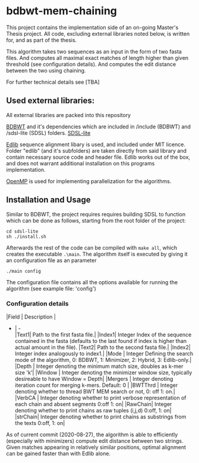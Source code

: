 # bdbwt-mem-chaining
This project contains the implementation side of an on-going Master's Thesis project. All code, excluding external libraries noted below, is written for, and as part of the thesis.

This algorithm takes two sequences as an input in the form of two fasta files. And computes all maximal exact matches of length higher than given threshold (see configuration details). And computes the edit distance between the two using chaining.

For further technical details see [TBA]
## Used external libraries:
All external libraries are packed into this repository

[BDBWT](https://github.com/algbio/bdbwt) and it's dependencies which are included in /include (BDBWT) and /sdsl-lite (SDSL) folders.
[SDSL-lite](https://github.com/simongog/sdsl-lite)

[Edlib](https://github.com/Martinsos/edlib) sequence alignment libary is used, and included under MIT licence. Folder "edlib" (and it's subfolders) are taken directly from said library and contain necessary source code and header file. Edlib works out of the box, and does not warrant additional  installation on this programs implementation.

[OpenMP](https://www.openmp.org//) is used for implementing parallelization for the algorithms.

## Installation and Usage
Similar to BDBWT, the project requires requires building SDSL to function which can be done as follows, starting from the root folder of the project:
```
cd sdsl-lite
sh ./install.sh
```
Afterwards the rest of the code can be compiled with `make all`, which creates the executable `.\main`. The algorithm itself is executed by giving it an configuration file as an parameter
```
./main config
```
The configuration file contains all the options available for running the algorithm (see example file: 'config')
### Configuration details
|Field | Description |
- | -	
|Text1| Path to the first fasta file.|
|Index1| Integer Index of the sequence contained in the fasta (defaults to the last found if index is higher than actual amount in the file).
|Text2| Path to the second fasta file.|
|Index2| Integer index analogously to index1.|
|Mode | Integer Defining the search mode of the algorithm, 0: BDBWT, 1: Minimizer, 2: Hybrid, 3: Edlib-only.|
|Depth | Integer denoting the minimum match size, doubles as k-mer size 'k'|
|Window | Integer denoting the minimizer window size, typically desireable to have Window = Depth|
|Mergers | Integer denoting iteration count for merging k-mers. Default: 0 |
|BWTThrd | Integer denoting whether to thread BWT MEM search or not, 0: off 1: on.|
|VerbCA | Integer denoting whether to print verbose representation of each chain and absent segments 0:off 1: on|
|RawChain| Integer denoting whether to print chains as raw tuples (i,j,d) 0:off, 1: on|
|strChain| Integer denoting whether to print chains as substrings from the texts 0:off, 1: on|


As of current commit (2020-08-27), the algorithm is able to efficiently (especially with minimizers) compute edit distance between two strings. Given matches appearing in relatively similar positions, optimal alignment can be gained faster than with Edlib alone.
